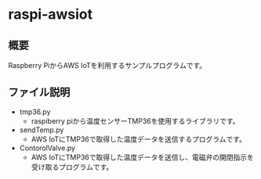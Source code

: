 # raspi-awsiot
## 概要
Raspberry PiからAWS IoTを利用するサンプルプログラムです。
## ファイル説明
* tmp36.py
    * raspiberry piから温度センサーTMP36を使用するライブラリです。
* sendTemp.py
    * AWS IoTにTMP36で取得した温度データを送信するプログラムです。
* ContorolValve.py
    * AWS IoTにTMP36で取得した温度データを送信し、電磁弁の開閉指示を受け取るプログラムです。
